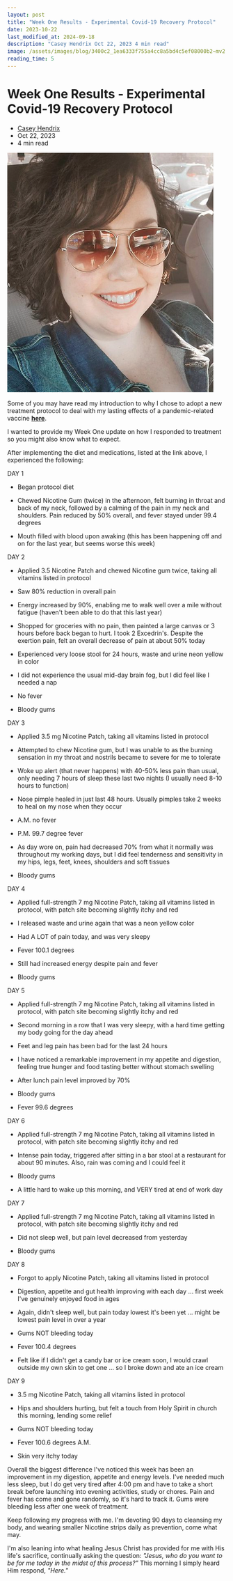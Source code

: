 ```yaml
---
layout: post
title: "Week One Results - Experimental Covid-19 Recovery Protocol"
date: 2023-10-22
last_modified_at: 2024-09-18
description: "Casey Hendrix Oct 22, 2023 4 min read"
image: /assets/images/blog/3400c2_1ea6333f755a4cc8a5bd4c5ef08000b2~mv2.png
reading_time: 5
---
```

# Week One Results - Experimental Covid-19 Recovery Protocol 
*   [Casey Hendrix](https://www.goldenblogbycasey.com/profile/casey-m-hendrix/profile)
*   Oct 22, 2023
*   4 min read

![ree](/assets/images/blog/3400c2_1ea6333f755a4cc8a5bd4c5ef08000b2~mv2.png)

Some of you may have read my introduction to why I chose to adopt a new treatment protocol to deal with my lasting effects of a pandemic-related vaccine [**here**](https://www.goldenblogbycasey.com/post/a-path-to-wellness-proven-remedies-diet-guidelines).

I wanted to provide my Week One update on how I responded to treatment so you might also know what to expect.

After implementing the diet and medications, listed at the link above, I experienced the following:

DAY 1

*   Began protocol diet
    
*   Chewed Nicotine Gum (twice) in the afternoon, felt burning in throat and back of my neck, followed by a calming of the pain in my neck and shoulders. Pain reduced by 50% overall, and fever stayed under 99.4 degrees
    
*   Mouth filled with blood upon awaking (this has been happening off and on for the last year, but seems worse this week)
    

DAY 2

*   Applied 3.5 Nicotine Patch and chewed Nicotine gum twice, taking all vitamins listed in protocol
    
*   Saw 80% reduction in overall pain
    
*   Energy increased by 90%, enabling me to walk well over a mile without fatigue (haven't been able to do that this last year)
    
*   Shopped for groceries with no pain, then painted a large canvas or 3 hours before back began to hurt. I took 2 Excedrin's. Despite the exertion pain, felt an overall decrease of pain at about 50% today
    
*   Experienced very loose stool for 24 hours, waste and urine neon yellow in color
    
*   I did not experience the usual mid-day brain fog, but I did feel like I needed a nap
    
*   No fever
    
*   Bloody gums
    

DAY 3

*   Applied 3.5 mg Nicotine Patch, taking all vitamins listed in protocol
    
*   Attempted to chew Nicotine gum, but I was unable to as the burning sensation in my throat and nostrils became to severe for me to tolerate
    
*   Woke up alert (that never happens) with 40-50% less pain than usual, only needing 7 hours of sleep these last two nights (I usually need 8-10 hours to function)
    
*   Nose pimple healed in just last 48 hours. Usually pimples take 2 weeks to heal on my nose when they occur
    
*   A.M. no fever
    
*   P.M. 99.7 degree fever
    
*   As day wore on, pain had decreased 70% from what it normally was throughout my working days, but I did feel tenderness and sensitivity in my hips, legs, feet, knees, shoulders and soft tissues
    
*   Bloody gums
    

DAY 4

*   Applied full-strength 7 mg Nicotine Patch, taking all vitamins listed in protocol, with patch site becoming slightly itchy and red
    
*   I released waste and urine again that was a neon yellow color
    
*   Had A LOT of pain today, and was very sleepy
    
*   Fever 100.1 degrees
    
*   Still had increased energy despite pain and fever
    
*   Bloody gums
    

DAY 5

*   Applied full-strength 7 mg Nicotine Patch, taking all vitamins listed in protocol, with patch site becoming slightly itchy and red
    
*   Second morning in a row that I was very sleepy, with a hard time getting my body going for the day ahead
    
*   Feet and leg pain has been bad for the last 24 hours
    
*   I have noticed a remarkable improvement in my appetite and digestion, feeling true hunger and food tasting better without stomach swelling
    
*   After lunch pain level improved by 70%
    
*   Bloody gums
    
*   Fever 99.6 degrees
    

DAY 6

*   Applied full-strength 7 mg Nicotine Patch, taking all vitamins listed in protocol, with patch site becoming slightly itchy and red
    
*   Intense pain today, triggered after sitting in a bar stool at a restaurant for about 90 minutes. Also, rain was coming and I could feel it
    
*   Bloody gums
    
*   A little hard to wake up this morning, and VERY tired at end of work day
    

DAY 7

*   Applied full-strength 7 mg Nicotine Patch, taking all vitamins listed in protocol, with patch site becoming slightly itchy and red
    
*   Did not sleep well, but pain level decreased from yesterday
    
*   Bloody gums
    

DAY 8

*   Forgot to apply Nicotine Patch, taking all vitamins listed in protocol
    
*   Digestion, appetite and gut health improving with each day ... first week I've genuinely enjoyed food in ages
    
*   Again, didn't sleep well, but pain today lowest it's been yet ... might be lowest pain level in over a year
    
*   Gums NOT bleeding today
    
*   Fever 100.4 degrees
    
*   Felt like if I didn't get a candy bar or ice cream soon, I would crawl outside my own skin to get one ... so I broke down and ate an ice cream
    

DAY 9

*   3.5 mg Nicotine Patch, taking all vitamins listed in protocol
    
*   Hips and shoulders hurting, but felt a touch from Holy Spirit in church this morning, lending some relief
    
*   Gums NOT bleeding today
    
*   Fever 100.6 degrees A.M.
    
*   Skin very itchy today
    

Overall the biggest difference I've noticed this week has been an improvement in my digestion, appetite and energy levels. I've needed much less sleep, but I do get very tired after 4:00 pm and have to take a short break before launching into evening activities, study or chores. Pain and fever has come and gone randomly, so it's hard to track it. Gums were bleeding less after one week of treatment.

Keep following my progress with me. I'm devoting 90 days to cleansing my body, and wearing smaller Nicotine strips daily as prevention, come what may.

I'm also leaning into what healing Jesus Christ has provided for me with His life's sacrifice, continually asking the question: _"Jesus, who do you want to be for me today in the midst of this process?"_ This morning I simply heard Him respond, _"Here."_
